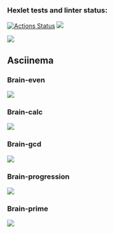 ### Hexlet tests and linter status:

[![Actions Status](https://github.com/whoisdobraya/frontend-project-lvl1/workflows/hexlet-check/badge.svg)](https://github.com/whoisdobraya/frontend-project-lvl1/actions)
<a href="https://codeclimate.com/github/whoisdobraya/frontend-project-lvl1/maintainability"><img src="https://api.codeclimate.com/v1/badges/05e6980b2e5f8adad2b5/maintainability" /></a>

<a href='https://github.com/whoisdobraya/frontend-project-lvl1/actions'><img src='https://github.com/whoisdobraya/frontend-project-lvl1/actions/workflows/check-lint.yml/badge.svg'><a>

<h2>Asciinema</h2>
<h3>Brain-even</h3>
<a href="https://asciinema.org/a/osMKU5xp1v81ZTCKacaMGQtN2" target="_blank"><img src="https://asciinema.org/a/osMKU5xp1v81ZTCKacaMGQtN2.svg" /></a>
<h3>Brain-calc</h3>
<a href="https://asciinema.org/a/hqFg4qqHDvKTFXqIJP3ot0ESk" target="_blank"><img src="https://asciinema.org/a/hqFg4qqHDvKTFXqIJP3ot0ESk.svg" /></a>
<h3>Brain-gcd</h3>
<a href="https://asciinema.org/a/AxaF89QtTq9Ng6xLYj3yapWdS" target="_blank"><img src="https://asciinema.org/a/AxaF89QtTq9Ng6xLYj3yapWdS.svg" /></a>
<h3>Brain-progression</h3>
<a href="https://asciinema.org/a/fgvaO24u9ZDXVPkTY3S0t2G6E" target="_blank"><img src="https://asciinema.org/a/fgvaO24u9ZDXVPkTY3S0t2G6E.svg" /></a>
<h3>Brain-prime</h3>
<a href="https://asciinema.org/a/PReajiuBw8TSeYP2Q1IYXS4lp" target="_blank"><img src="https://asciinema.org/a/PReajiuBw8TSeYP2Q1IYXS4lp.svg" /></a>
